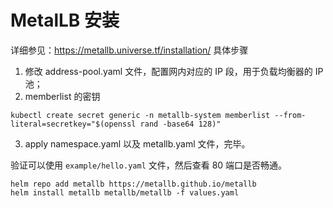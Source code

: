 # MetalLB 安装

详细参见：https://metallb.universe.tf/installation/ 具体步骤

1. 修改 address-pool.yaml 文件，配置网内对应的 IP 段，用于负载均衡器的 IP 池；
2. memberlist 的密钥

```
kubectl create secret generic -n metallb-system memberlist --from-literal=secretkey="$(openssl rand -base64 128)"
```

3. apply namespace.yaml 以及 metallb.yaml 文件，完毕。

验证可以使用 `example/hello.yaml` 文件，然后查看 80 端口是否畅通。

```
helm repo add metallb https://metallb.github.io/metallb
helm install metallb metallb/metallb -f values.yaml
```
